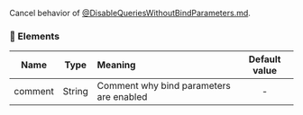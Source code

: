 Cancel behavior of [@DisableQueriesWithoutBindParameters.md](./@DisableQueriesWithoutBindParameters.md).

### :wrench: Elements 
|Name     |Type    | Meaning                                         | Default value  |
| --------|:------:|:------------------------------------------------|:--------------:|
| comment | String |Comment why bind parameters are enabled|      -         |